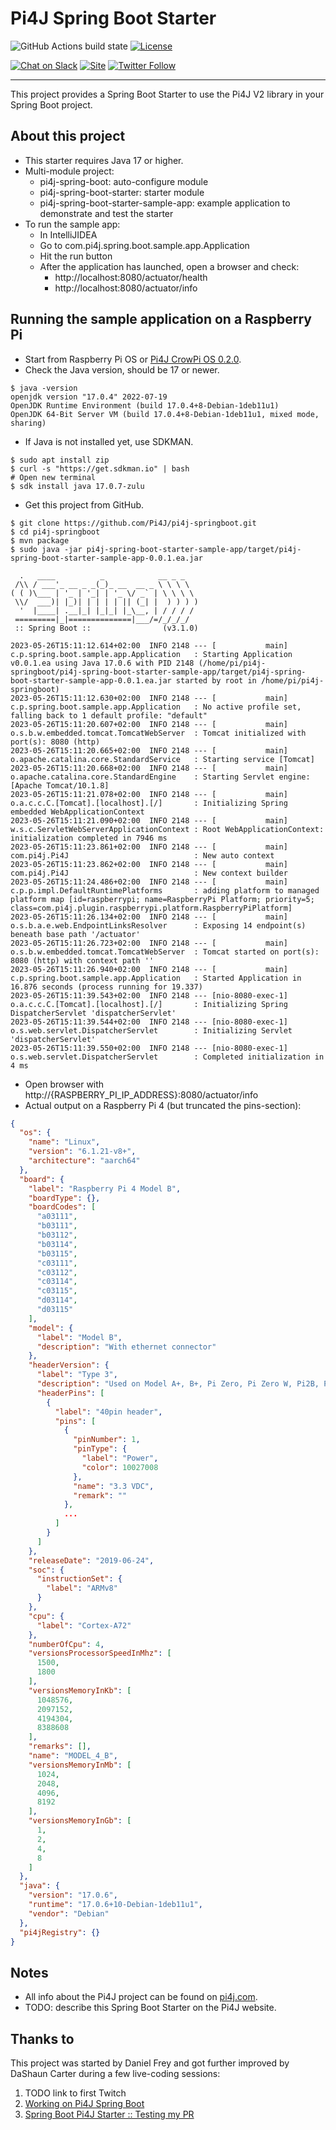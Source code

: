 # Pi4J Spring Boot Starter

![GitHub Actions build state](https://github.com/Pi4J/pi4j-springboot/actions/workflows/build.yml/badge.svg) [![License](https://img.shields.io/github/license/pi4j/pi4j-v2)](http://www.apache.org/licenses/LICENSE-2.0)

[![Chat on Slack](https://img.shields.io/badge/Chat-on%20Slack-blue)](https://join.slack.com/t/pi4j/shared_invite/zt-1ttqt8wgj-E6t69qaLrNuCMPLiYnBCsg)
[![Site](https://img.shields.io/badge/Website-pi4j.com-green)](https://pi4j.com)
[![Twitter Follow](https://img.shields.io/twitter/follow/pi4j?label=Pi4J&style=social)](https://twitter.com/pi4j)

---

This project provides a Spring Boot Starter to use the Pi4J V2 library in your Spring Boot project.

## About this project

* This starter requires Java 17 or higher.
* Multi-module project:
    * pi4j-spring-boot: auto-configure module
    * pi4j-spring-boot-starter: starter module
    * pi4j-spring-boot-starter-sample-app: example application to demonstrate and test the starter
* To run the sample app:
    * In IntelliJIDEA
    * Go to com.pi4j.spring.boot.sample.app.Application
    * Hit the run button
    * After the application has launched, open a browser and check:
        * http://localhost:8080/actuator/health
        * http://localhost:8080/actuator/info

## Running the sample application on a Raspberry Pi

* Start from Raspberry Pi OS or [Pi4J CrowPi OS 0.2.0](https://pi4j.com/getting-started/crowpi/crowpi-os/).
* Check the Java version, should be 17 or newer.

```shell
$ java -version
openjdk version "17.0.4" 2022-07-19
OpenJDK Runtime Environment (build 17.0.4+8-Debian-1deb11u1)
OpenJDK 64-Bit Server VM (build 17.0.4+8-Debian-1deb11u1, mixed mode, sharing)
```

* If Java is not installed yet, use SDKMAN.

```shell
$ sudo apt install zip
$ curl -s "https://get.sdkman.io" | bash 
# Open new terminal
$ sdk install java 17.0.7-zulu
```

* Get this project from GitHub.

```shell
$ git clone https://github.com/Pi4J/pi4j-springboot.git
$ cd pi4j-springboot
$ mvn package
$ sudo java -jar pi4j-spring-boot-starter-sample-app/target/pi4j-spring-boot-starter-sample-app-0.0.1.ea.jar 

  .   ____          _            __ _ _
 /\\ / ___'_ __ _ _(_)_ __  __ _ \ \ \ \
( ( )\___ | '_ | '_| | '_ \/ _` | \ \ \ \
 \\/  ___)| |_)| | | | | || (_| |  ) ) ) )
  '  |____| .__|_| |_|_| |_\__, | / / / /
 =========|_|==============|___/=/_/_/_/
 :: Spring Boot ::                (v3.1.0)

2023-05-26T15:11:12.614+02:00  INFO 2148 --- [           main] c.p.spring.boot.sample.app.Application   : Starting Application v0.0.1.ea using Java 17.0.6 with PID 2148 (/home/pi/pi4j-springboot/pi4j-spring-boot-starter-sample-app/target/pi4j-spring-boot-starter-sample-app-0.0.1.ea.jar started by root in /home/pi/pi4j-springboot)
2023-05-26T15:11:12.630+02:00  INFO 2148 --- [           main] c.p.spring.boot.sample.app.Application   : No active profile set, falling back to 1 default profile: "default"
2023-05-26T15:11:20.607+02:00  INFO 2148 --- [           main] o.s.b.w.embedded.tomcat.TomcatWebServer  : Tomcat initialized with port(s): 8080 (http)
2023-05-26T15:11:20.665+02:00  INFO 2148 --- [           main] o.apache.catalina.core.StandardService   : Starting service [Tomcat]
2023-05-26T15:11:20.668+02:00  INFO 2148 --- [           main] o.apache.catalina.core.StandardEngine    : Starting Servlet engine: [Apache Tomcat/10.1.8]
2023-05-26T15:11:21.078+02:00  INFO 2148 --- [           main] o.a.c.c.C.[Tomcat].[localhost].[/]       : Initializing Spring embedded WebApplicationContext
2023-05-26T15:11:21.090+02:00  INFO 2148 --- [           main] w.s.c.ServletWebServerApplicationContext : Root WebApplicationContext: initialization completed in 7946 ms
2023-05-26T15:11:23.861+02:00  INFO 2148 --- [           main] com.pi4j.Pi4J                            : New auto context
2023-05-26T15:11:23.862+02:00  INFO 2148 --- [           main] com.pi4j.Pi4J                            : New context builder
2023-05-26T15:11:24.486+02:00  INFO 2148 --- [           main] c.p.p.impl.DefaultRuntimePlatforms       : adding platform to managed platform map [id=raspberrypi; name=RaspberryPi Platform; priority=5; class=com.pi4j.plugin.raspberrypi.platform.RaspberryPiPlatform]
2023-05-26T15:11:26.134+02:00  INFO 2148 --- [           main] o.s.b.a.e.web.EndpointLinksResolver      : Exposing 14 endpoint(s) beneath base path '/actuator'
2023-05-26T15:11:26.723+02:00  INFO 2148 --- [           main] o.s.b.w.embedded.tomcat.TomcatWebServer  : Tomcat started on port(s): 8080 (http) with context path ''
2023-05-26T15:11:26.940+02:00  INFO 2148 --- [           main] c.p.spring.boot.sample.app.Application   : Started Application in 16.876 seconds (process running for 19.337)
2023-05-26T15:11:39.543+02:00  INFO 2148 --- [nio-8080-exec-1] o.a.c.c.C.[Tomcat].[localhost].[/]       : Initializing Spring DispatcherServlet 'dispatcherServlet'
2023-05-26T15:11:39.544+02:00  INFO 2148 --- [nio-8080-exec-1] o.s.web.servlet.DispatcherServlet        : Initializing Servlet 'dispatcherServlet'
2023-05-26T15:11:39.550+02:00  INFO 2148 --- [nio-8080-exec-1] o.s.web.servlet.DispatcherServlet        : Completed initialization in 4 ms
```

* Open browser with http://{RASPBERRY_PI_IP_ADDRESS}:8080/actuator/info
* Actual output on a Raspberry Pi 4 (but truncated the pins-section):

```json
{
  "os": {
    "name": "Linux",
    "version": "6.1.21-v8+",
    "architecture": "aarch64"
  },
  "board": {
    "label": "Raspberry Pi 4 Model B",
    "boardType": {},
    "boardCodes": [
      "a03111",
      "b03111",
      "b03112",
      "b03114",
      "b03115",
      "c03111",
      "c03112",
      "c03114",
      "c03115",
      "d03114",
      "d03115"
    ],
    "model": {
      "label": "Model B",
      "description": "With ethernet connector"
    },
    "headerVersion": {
      "label": "Type 3",
      "description": "Used on Model A+, B+, Pi Zero, Pi Zero W, Pi2B, Pi3B, Pi4B",
      "headerPins": [
        {
          "label": "40pin header",
          "pins": [
            {
              "pinNumber": 1,
              "pinType": {
                "label": "Power",
                "color": 10027008
              },
              "name": "3.3 VDC",
              "remark": ""
            },
            ...
          ]
        }
      ]
    },
    "releaseDate": "2019-06-24",
    "soc": {
      "instructionSet": {
        "label": "ARMv8"
      }
    },
    "cpu": {
      "label": "Cortex-A72"
    },
    "numberOfCpu": 4,
    "versionsProcessorSpeedInMhz": [
      1500,
      1800
    ],
    "versionsMemoryInKb": [
      1048576,
      2097152,
      4194304,
      8388608
    ],
    "remarks": [],
    "name": "MODEL_4_B",
    "versionsMemoryInMb": [
      1024,
      2048,
      4096,
      8192
    ],
    "versionsMemoryInGb": [
      1,
      2,
      4,
      8
    ]
  },
  "java": {
    "version": "17.0.6",
    "runtime": "17.0.6+10-Debian-1deb11u1",
    "vendor": "Debian"
  },
  "pi4jRegistry": {}
}
```

## Notes

* All info about the Pi4J project can be found on [pi4j.com](https://pi4j.com/).
* TODO: describe this Spring Boot Starter on the Pi4J website.

## Thanks to

This project was started by Daniel Frey and got further improved by DaShaun Carter during a few live-coding sessions:

1. TODO link to first Twitch
2. [Working on Pi4J Spring Boot](https://www.twitch.tv/videos/1828406758)
3. [Spring Boot Pi4J Starter :: Testing my PR](https://www.twitch.tv/videos/1829189803)